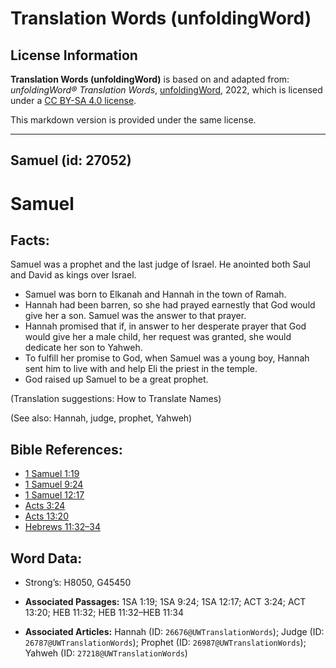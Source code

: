 # Translation Words (unfoldingWord)

## License Information

**Translation Words (unfoldingWord)** is based on and adapted from: _unfoldingWord® Translation Words_, [unfoldingWord](https://unfoldingword.org/utw), 2022, which is licensed under a [CC BY-SA 4.0 license](https://creativecommons.org/licenses/by-sa/4.0/legalcode.en).

This markdown version is provided under the same license.



--------------------------------

## Samuel (id: 27052)

Samuel
======

Facts:
------

Samuel was a prophet and the last judge of Israel. He anointed both Saul and David as kings over Israel.

* Samuel was born to Elkanah and Hannah in the town of Ramah.
* Hannah had been barren, so she had prayed earnestly that God would give her a son. Samuel was the answer to that prayer.
* Hannah promised that if, in answer to her desperate prayer that God would give her a male child, her request was granted, she would dedicate her son to Yahweh.
* To fulfill her promise to God, when Samuel was a young boy, Hannah sent him to live with and help Eli the priest in the temple.
* God raised up Samuel to be a great prophet.

(Translation suggestions: How to Translate Names)

(See also: Hannah, judge, prophet, Yahweh)

Bible References:
-----------------

* [1 Samuel 1:19](https://ref.ly/1Sam1:19)
* [1 Samuel 9:24](https://ref.ly/1Sam9:24)
* [1 Samuel 12:17](https://ref.ly/1Sam12:17)
* [Acts 3:24](https://ref.ly/Acts3:24)
* [Acts 13:20](https://ref.ly/Acts13:20)
* [Hebrews 11:32–34](https://ref.ly/Heb11:32-Heb11:34)

Word Data:
----------

* Strong’s: H8050, G45450

* **Associated Passages:** 1SA 1:19; 1SA 9:24; 1SA 12:17; ACT 3:24; ACT 13:20; HEB 11:32; HEB 11:32–HEB 11:34
* **Associated Articles:** Hannah (ID: `26676@UWTranslationWords`); Judge (ID: `26787@UWTranslationWords`); Prophet (ID: `26987@UWTranslationWords`); Yahweh (ID: `27218@UWTranslationWords`)

